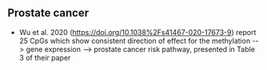 ## Prostate cancer
* Wu et al. 2020 (https://doi.org/10.1038%2Fs41467-020-17673-9) report 25 CpGs which show consistent direction of effect for the methylation --> gene expression –-> prostate cancer risk pathway, presented in Table 3 of their paper
